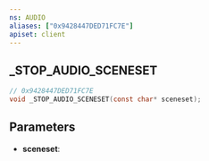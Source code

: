 ```yaml
---
ns: AUDIO
aliases: ["0x9428447DED71FC7E"]
apiset: client
---
```

## _STOP_AUDIO_SCENESET

```c
// 0x9428447DED71FC7E
void _STOP_AUDIO_SCENESET(const char* sceneset);
```


## Parameters
* **sceneset**:



